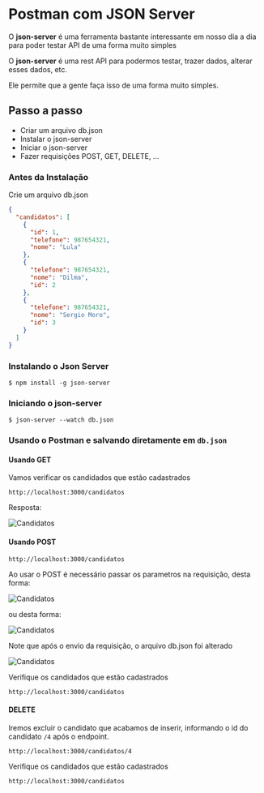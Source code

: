 # Postman com JSON Server

O **json-server** é uma ferramenta bastante interessante em nosso dia a dia para poder testar API de uma forma muito simples

O **json-server** é uma rest API para podermos testar, trazer dados, alterar esses dados, etc. 

Ele permite que a gente faça isso de uma forma muito simples.

## Passo a passo
* Criar um arquivo db.json
* Instalar o json-server
* Iniciar o json-server
* Fazer requisições POST, GET, DELETE, ...

### Antes da Instalação

Crie um arquivo db.json

```json
{
  "candidatos": [
    {
      "id": 1,
      "telefone": 987654321,
      "nome": "Lula"
    },
    {
      "telefone": 987654321,
      "nome": "Dilma",
      "id": 2
    },
    {
      "telefone": 987654321,
      "nome": "Sergio Moro",
      "id": 3
    }
  ]
}
```

### Instalando o Json Server

````
$ npm install -g json-server
````

### Iniciando o json-server

````
$ json-server --watch db.json
````

### Usando o Postman e salvando diretamente em ```db.json```

#### Usando GET
Vamos verificar os candidados que estão cadastrados

````http://localhost:3000/candidatos````

Resposta:

![Candidatos](/images/get-candidatos.png)

#### Usando POST

````http://localhost:3000/candidatos````

Ao usar o POST é necessário passar os parametros na requisição, desta forma:

![Candidatos](/images/post-candidatos.png)

ou desta forma:

![Candidatos](/images/post-candidatos.png)

Note que após o envio da requisição,  o arquivo db.json foi alterado

![Candidatos](/images/code-post-candidatos.png)

Verifique os candidados que estão cadastrados

````http://localhost:3000/candidatos````

#### DELETE

Iremos excluir o candidato que acabamos de inserir, informando o id do candidato ````/4```` após o endpoint.

````http://localhost:3000/candidatos/4````


Verifique os candidados que estão cadastrados

````http://localhost:3000/candidatos````



